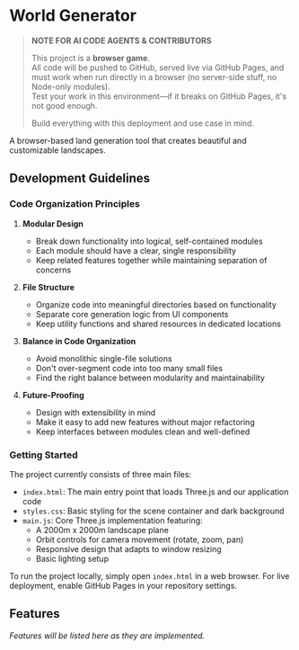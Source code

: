 # World Generator

> **NOTE FOR AI CODE AGENTS & CONTRIBUTORS**
>
> This project is a **browser game**.  
> All code will be pushed to GitHub, served live via GitHub Pages, and must work when run directly in a browser (no server-side stuff, no Node-only modules).  
> Test your work in this environment—if it breaks on GitHub Pages, it's not good enough.
>
> Build everything with this deployment and use case in mind.

A browser-based land generation tool that creates beautiful and customizable landscapes.

## Development Guidelines

### Code Organization Principles

1. **Modular Design**
   - Break down functionality into logical, self-contained modules
   - Each module should have a clear, single responsibility
   - Keep related features together while maintaining separation of concerns

2. **File Structure**
   - Organize code into meaningful directories based on functionality
   - Separate core generation logic from UI components
   - Keep utility functions and shared resources in dedicated locations

3. **Balance in Code Organization**
   - Avoid monolithic single-file solutions
   - Don't over-segment code into too many small files
   - Find the right balance between modularity and maintainability

4. **Future-Proofing**
   - Design with extensibility in mind
   - Make it easy to add new features without major refactoring
   - Keep interfaces between modules clean and well-defined

### Getting Started

The project currently consists of three main files:

- `index.html`: The main entry point that loads Three.js and our application code
- `styles.css`: Basic styling for the scene container and dark background
- `main.js`: Core Three.js implementation featuring:
  - A 2000m x 2000m landscape plane
  - Orbit controls for camera movement (rotate, zoom, pan)
  - Responsive design that adapts to window resizing
  - Basic lighting setup

To run the project locally, simply open `index.html` in a web browser. For live deployment, enable GitHub Pages in your repository settings.

## Features

*Features will be listed here as they are implemented.*
